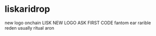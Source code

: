 # liskaridrop
new logo onchain LISK
NEW LOGO
ASK FIRST CODE
fantom
ear
rarible
reden
usually
ritual
aron
